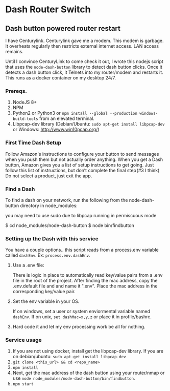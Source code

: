 # Dash Router Switch
## Dash button powered router restart

I have Centurylink. Centurylink gave me a modem. This modem is garbage. It overheats regularly then restricts external internet access. LAN access remains.

Until I convince CenturyLink to come check it out, I wrote this nodejs script that uses the `node-dash-button` library to detect dash button clicks. Once it detects a dash
button click, it Telnets into my router/modem and restarts it. This runs as a docker container on my desktop 24/7.

### Prereqs.

1) NodeJS 8+
2) NPM
3) Python2 or Python3 or `npm install --global --production windows-build-tools` from an elevated terminal.
4) Libpcap-dev library (Debian/Ubuntu: `sudo apt-get install libpcap-dev` or Windows: http://www.win10pcap.org/)

### First Time Dash Setup

Follow Amazon's instructions to configure your button to send messages when you push them but not actually order anything. When you get a Dash button, Amazon gives you a list of setup instructions to get going. Just follow this list of instructions, but don’t complete the final step (#3 I think) Do not select a product, just exit the app.

### Find a Dash

To find a dash on your network, run the following from the node-dash-button directory in node_modules:

you may need to use sudo due to libpcap running in permiscuous mode

$ cd node_modules/node-dash-button 
$ node bin/findbutton 

### Setting up the Dash with this service

You have a couple options.. this script reads from a process.env variable called `dashEnv`. Ex: `process.env.dashEnv`.

1) Use a .env file: 

    There is logic in place to automatically read key/value pairs from a .env file in the root of the project. After finding the mac address, copy the .env.default file and and name it ".env". Place the mac address in the corresponding key/value pair.

2) Set the env variable in your OS.

    If on windows, set a user or system enviormental variable named `dashEnv`. If on unix, `set dashMac=x,y,z` or place it in profile/bashrc.

3) Hard code it and let my env processing work be all for nothing.
 
### Service usage

1) If you are not using docker, install get the libpcap-dev library. If you are on debian/ubuntu: `sudo apt-get install libpcap-dev` 
2) `git clone <this_url> && cd <repo_name>` 
3) `npm install`
4) Next, get the mac address of the dash button using your router/nmap or use `node node_modules/node-dash-button/bin/findbutton`.
5) `npm start`
